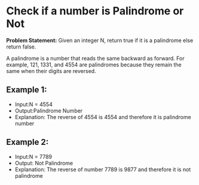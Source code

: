 # Check if a number is Palindrome or Not

**Problem Statement:** Given an integer N, return true if it is a palindrome else return false.

A palindrome is a number that reads the same backward as forward. For example, 121, 1331, and 4554 are palindromes because they remain the same when their digits are reversed.


## Example 1:
- Input:N = 4554
- Output:Palindrome Number
- Explanation: The reverse of 4554 is 4554 and therefore it is palindrome number

## Example 2:
- Input:N = 7789
- Output: Not Palindrome
- Explanation: The reverse of number 7789 is 9877 and therefore it is not palindrome

